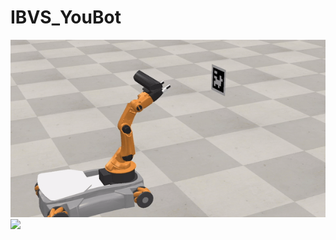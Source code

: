 # IBVS_YouBot

![](https://github.com/Jegovila/IBVS_YouBot/blob/main/ibvs.gif)
![](https://github.com/Jegovila/IBVS_YouBot/blob/main/ibvs_rt.gif)

